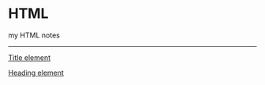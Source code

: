 # HTML
my HTML notes
***
[Title element](https://ethankclam.github.io/HTML/title.html)

[Heading element](https://ethankclam.github.io/HTML/headings.html)
